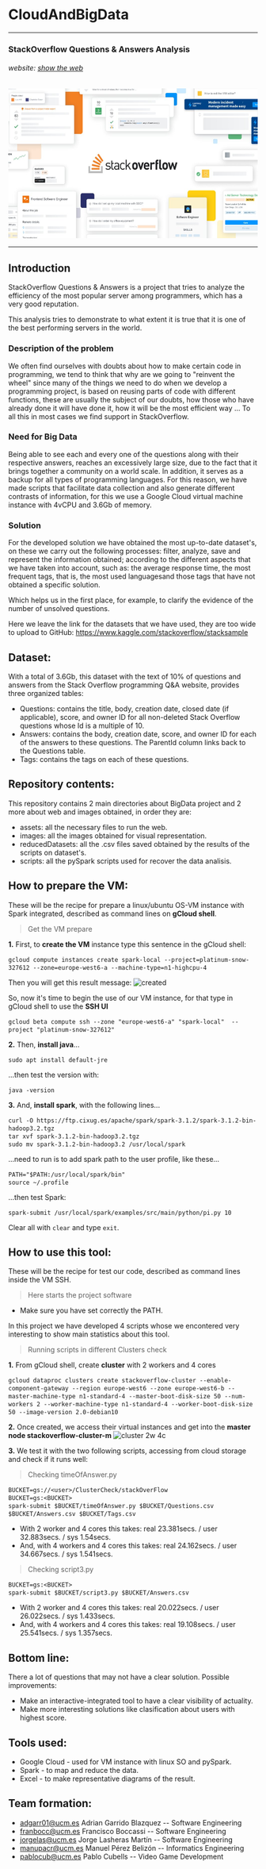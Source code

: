 # CloudAndBigData

___
### StackOverflow Questions & Answers Analysis
###### website: [show the web][WEB]
[WEB]: https://franboccassi.github.io/CloudAndBigData/#
[Portada]: images/prosus-compra-stack-overflow.jpg

![stackOverflow][Portada]
___

## Introduction

StackOverflow Questions & Answers is a project that tries to analyze the efficiency of the most popular server among programmers, which has a very good reputation.

This analysis tries to demonstrate to what extent it is true that it is one of the best performing servers in the world.

### Description of the problem

We often find ourselves with doubts about how to make certain code in programming, we tend to think that why are we going to "reinvent the wheel" since many of the things we need to do when we develop a programming project, is based on reusing parts of code with different functions, these are usually the subject of our doubts, how those who have already done it will have done it, how it will be the most efficient way ... To all this in most cases we find support in StackOverflow.

### Need for Big Data

Being able to see each and every one of the questions along with their respective answers, reaches an excessively large size, due to the fact that it brings together a community on a world scale. In addition, it serves as a backup for all types of programming languages. For this reason, we have made scripts that facilitate data collection and also generate different contrasts of information, for this we use a Google Cloud virtual machine instance with 4vCPU and 3.6Gb of memory.

### Solution

For the developed solution we have obtained the most up-to-date dataset's, on these we carry out the following processes: filter, analyze, save and represent the information obtained; according to the different aspects that we have taken into account, such as: the average response time, the most frequent tags, that is, the most used languages ​​and those tags that have not obtained a specific solution.

Which helps us in the first place, for example, to clarify the evidence of the number of unsolved questions.

Here we leave the link for the datasets that we have used, they are too wide to upload to GitHub:
https://www.kaggle.com/stackoverflow/stacksample

## Dataset:
With a total of 3.6Gb, this dataset with the text of 10% of questions and answers from the Stack Overflow programming Q&A website, provides three organized tables:

- Questions: contains the title, body, creation date, closed date (if applicable), score, and owner ID for all non-deleted Stack Overflow questions whose Id is a multiple of 10.
- Answers: contains the body, creation date, score, and owner ID for each of the answers to these questions. The ParentId column links back to the Questions table.
- Tags: contains the tags on each of these questions.

## Repository contents:
This repository contains 2 main directories about BigData project and 2 more about web and images obtained, in order they are:
- assets: all the necessary files to run the web.
- images: all the images obtained for visual representation.
- reducedDatasets: all the .csv files saved obtained by the results of the scripts on dataset's.
- scripts: all the pySpark scripts used for recover the data analisis.

## How to prepare the VM:
These will be the recipe for prepare a linux/ubuntu OS-VM instance with Spark integrated, 
described as command lines on **gCloud shell**.

> Get the VM prepare

  **1.** First, to **create the VM** instance type this sentence in the gCloud shell:
```
gcloud compute instances create spark-local --project=platinum-snow-327612 --zone=europe-west6-a --machine-type=n1-highcpu-4
```
Then you will get this result message:
![created](https://user-images.githubusercontent.com/48984072/145902197-764f7d6b-0f8d-43eb-9033-091120c47a3c.jpg)

So, now it's time to begin the use of our VM instance, for that type in gCloud shell to use the **SSH UI**
```
gcloud beta compute ssh --zone "europe-west6-a" "spark-local"  --project "platinum-snow-327612"
```

  **2.** Then, **install java**...
```
sudo apt install default-jre
```
...then test the version with:
```
java -version
```

  **3.** And, **install spark**, with the following lines...
```
curl -O https://ftp.cixug.es/apache/spark/spark-3.1.2/spark-3.1.2-bin-hadoop3.2.tgz
tar xvf spark-3.1.2-bin-hadoop3.2.tgz
sudo mv spark-3.1.2-bin-hadoop3.2 /usr/local/spark
```
...need to run is to add spark path to the user profile, like these...
```
PATH="$PATH:/usr/local/spark/bin"
source ~/.profile
```
...then test Spark:
```
spark-submit /usr/local/spark/examples/src/main/python/pi.py 10
```

Clear all with `clear` and type `exit`.

## How to use this tool:
These will be the recipe for test our code, described as command lines inside the VM SSH.

> Here starts the project software
- Make sure you have set correctly the PATH.

In this project we have developed 4 scripts whose we encontered very interesting to show main statistics about this tool.

> Running scripts in different Clusters check

**1.** From gCloud shell, create **cluster** with 2 workers and 4 cores
```
gcloud dataproc clusters create stackoverflow-cluster --enable-component-gateway --region europe-west6 --zone europe-west6-b --master-machine-type n1-standard-4 --master-boot-disk-size 50 --num-workers 2 --worker-machine-type n1-standard-4 --worker-boot-disk-size 50 --image-version 2.0-debian10
```
**2.** Once created, we access their virtual instances and get into the **master node stackoverflow-cluster-m** 
![cluster 2w 4c](https://user-images.githubusercontent.com/48984072/145990960-d1eaf269-f481-4aad-9904-dccc80f2553a.png)

**3.** We test it with the two following scripts, accessing from cloud storage and check if it runs well: 

> Checking timeOfAnswer.py
```
BUCKET=gs://<user>/ClusterCheck/stackOverFlow
BUCKET=gs:<BUCKET>
spark-submit $BUCKET/timeOfAnswer.py $BUCKET/Questions.csv $BUCKET/Answers.csv $BUCKET/Tags.csv
```
- With 2 worker and 4 cores this takes: real 23.381secs. / user 32.883secs. / sys 1.54secs.
- And, with 4 workers and 4 cores this takes: real 24.162secs. / user 34.667secs. /  sys 1.541secs.

> Checking script3.py
```
BUCKET=gs:<BUCKET>
spark-submit $BUCKET/script3.py $BUCKET/Answers.csv
```
- With 2 worker and 4 cores this takes: real 20.022secs. / user 26.022secs. / sys 1.433secs.
- And, with 4 workers and 4 cores this takes: real 19.108secs. / user 25.541secs. /  sys 1.357secs.


## Bottom line:
There a lot of questions that may not have a clear solution.
Possible improvements:
- Make an interactive-integrated tool to have a clear visibility of actuality.
- Make more interesting solutions like clasification about users with highest score.

## Tools used:
- Google Cloud - used for VM instance with linux SO and pySpark.
- Spark - to map and reduce the data.
- Excel - to make representative diagrams of the result.

## Team formation:
- adgarr01@ucm.es Adrian Garrido Blazquez -- Software Engineering
- franbocc@ucm.es Francisco Boccassi -- Software Engineering
- jorgelas@ucm.es Jorge Lasheras Martín -- Software Engineering
- manupacr@ucm.es Manuel Pérez Belizón -- Informatics Engineering
- pablocub@ucm.es Pablo Cubells -- Video Game Development
